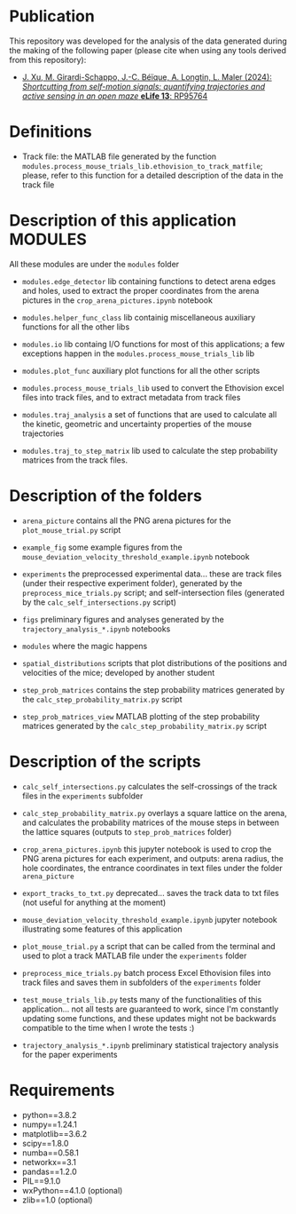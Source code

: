# Publication

This repository was developed for the analysis of the data generated during the making of the following paper (please cite when using any tools derived from this repository):

- [ J. Xu, M. Girardi-Schappo, J.-C. Béïque, A. Longtin, L. Maler (2024): _Shortcutting from self-motion signals: quantifying trajectories and active sensing in an open maze_ **eLife 13**: RP95764](https://doi.org/10.7554/eLife.95764.2)

# Definitions

- Track file: the MATLAB file generated by the function `modules.process_mouse_trials_lib.ethovision_to_track_matfile`;
              please, refer to this function for a detailed description of the data in the track file

# Description of this application MODULES

All these modules are under the `modules` folder

- `modules.edge_detector`
lib containing functions to detect arena edges and holes, used to extract the proper coordinates from the arena pictures in the `crop_arena_pictures.ipynb` notebook

- `modules.helper_func_class`
lib containig miscellaneous auxiliary functions for all the other libs

- `modules.io`
lib containg I/O functions for most of this applications; a few exceptions happen in the `modules.process_mouse_trials_lib` lib

- `modules.plot_func`
auxiliary plot functions for all the other scripts

- `modules.process_mouse_trials_lib`
used to convert the Ethovision excel files into track files, and to extract metadata from track files

- `modules.traj_analysis`
a set of functions that are used to calculate all the kinetic, geometric and uncertainty properties of the mouse trajectories

- `modules.traj_to_step_matrix`
lib used to calculate the step probability matrices from the track files.

# Description of the folders

- `arena_picture`
contains all the PNG arena pictures for the `plot_mouse_trial.py` script

- `example_fig`
some example figures from the `mouse_deviation_velocity_threshold_example.ipynb` notebook

- `experiments`
the preprocessed experimental data...
these are track files (under their respective experiment folder), generated by the `preprocess_mice_trials.py` script;
and self-intersection files (generated by the `calc_self_intersections.py` script)

- `figs`
preliminary figures and analyses generated by the `trajectory_analysis_*.ipynb` notebooks

- `modules`
where the magic happens

- `spatial_distributions`
scripts that plot distributions of the positions and velocities of the mice; developed by another student

- `step_prob_matrices`
contains the step probability matrices generated by the `calc_step_probability_matrix.py` script

- `step_prob_matrices_view`
MATLAB plotting of the step probability matrices generated by the `calc_step_probability_matrix.py` script

# Description of the scripts

- `calc_self_intersections.py`
calculates the self-crossings of the track files in the `experiments` subfolder

- `calc_step_probability_matrix.py`
overlays a square lattice on the arena, and calculates the probability matrices of the mouse steps in between
the lattice squares (outputs to `step_prob_matrices` folder)

- `crop_arena_pictures.ipynb`
this jupyter notebook is used to crop the PNG arena pictures for each experiment, and outputs:
arena radius, the hole coordinates, the entrance coordinates in text files under the folder `arena_picture`

- `export_tracks_to_txt.py`
deprecated... saves the track data to txt files (not useful for anything at the moment)

- `mouse_deviation_velocity_threshold_example.ipynb`
jupyter notebook illustrating some features of this application

- `plot_mouse_trial.py`
a script that can be called from the terminal and used to plot a track MATLAB file under the `experiments` folder

- `preprocess_mice_trials.py`
batch process Excel Ethovision files into track files and saves them in subfolders of the `experiments` folder

- `test_mouse_trials_lib.py`
tests many of the functionalities of this application... not all tests are guaranteed to work, since I'm constantly updating some
functions, and these updates might not be backwards compatible to the time when I wrote the tests :)

- `trajectory_analysis_*.ipynb`
preliminary statistical trajectory analysis for the paper experiments

# Requirements

- python==3.8.2
- numpy==1.24.1
- matplotlib==3.6.2
- scipy==1.8.0
- numba==0.58.1
- networkx==3.1
- pandas==1.2.0
- PIL==9.1.0
- wxPython==4.1.0 (optional)
- zlib==1.0 (optional)
